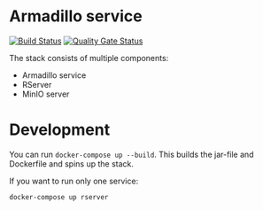 # Armadillo service
[![Build Status](https://jenkins.dev.molgenis.org/buildStatus/icon?job=molgenis%2Fmolgenis-service-armadillo%2Fmaster)](https://jenkins.dev.molgenis.org/job/molgenis/job/molgenis-service-armadillo/job/master/)
[![Quality Gate Status](https://sonarcloud.io/api/project_badges/measure?project=org.molgenis%3Aarmadillo-service&metric=alert_status)](https://sonarcloud.io/dashboard?id=org.molgenis%3Aarmadillo-service)

The stack consists of multiple components:
- Armadillo service
- RServer
- MinIO server

# Development
You can run ```docker-compose up --build```. This builds the jar-file and Dockerfile and spins up the stack.

If you want to run only one service:

```docker-compose up rserver```
